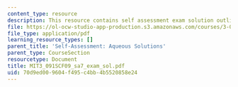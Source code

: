 ```yaml
---
content_type: resource
description: This resource contains self assessment exam solution outlines.
file: https://ol-ocw-studio-app-production.s3.amazonaws.com/courses/3-091sc-introduction-to-solid-state-chemistry-fall-2010/70d9ed009604f495c4bb4b5520858e24_MIT3_091SCF09_sa7_exam_sol.pdf
file_type: application/pdf
learning_resource_types: []
parent_title: 'Self-Assessment: Aqueous Solutions'
parent_type: CourseSection
resourcetype: Document
title: MIT3_091SCF09_sa7_exam_sol.pdf
uid: 70d9ed00-9604-f495-c4bb-4b5520858e24
---
```

